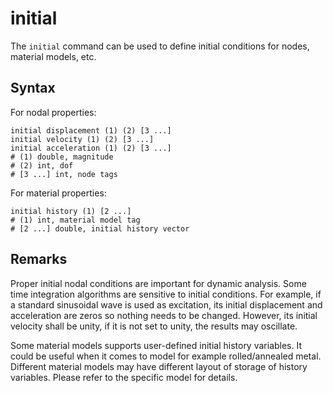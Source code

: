 # initial

The `initial` command can be used to define initial conditions for nodes, material models, etc.

## Syntax

For nodal properties:

```
initial displacement (1) (2) [3 ...]
initial velocity (1) (2) [3 ...]
initial acceleration (1) (2) [3 ...]
# (1) double, magnitude
# (2) int, dof
# [3 ...] int, node tags
```

For material properties:

```
initial history (1) [2 ...]
# (1) int, material model tag
# [2 ...] double, initial history vector
```

## Remarks

Proper initial nodal conditions are important for dynamic analysis. Some time integration algorithms are sensitive to initial conditions. For example, if a standard sinusoidal wave is used as excitation, its initial displacement and acceleration are zeros so nothing needs to be changed. However, its initial velocity shall be unity, if it is not set to unity, the results may oscillate.

Some material models supports user-defined initial history variables. It could be useful when it comes to model for example rolled/annealed metal. Different material models may have different layout of storage of history variables. Please refer to the specific model for details.
